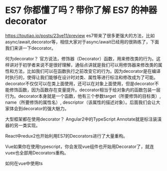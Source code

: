 <!--
 * @Author: your name
 * @Date: 2019-12-05 14:26:39
 * @LastEditTime: 2020-11-25 20:12:00
 * @LastEditors: Please set LastEditors
 * @Description: In User Settings Edit
 * @FilePath: \myvuepress\docs\每日一学\8-ES7 你都懂了吗？带你了解 ES7 的神器 decorator.md
 -->
# ES7 你都懂了吗？带你了解 ES7 的神器 decorator
https://toutiao.io/posts/23ve11/preview
es7带来了很多更强大的方法，比如async/await,decorator等，相信大家对于async/await已经用的很熟练了，下面我们来讲一下decorator。

何为decorator？
官方说法，修饰器（Decorator）函数，用来修改类的行为。这样讲对于初学者来说不是很好理解，通俗点讲就是我们可以用修饰器来修改类的属性和方法，比如我们可以在函数执行之前改变它的行为。因为decorator是在编译时执行的，使得让我们能够在设计时对类、属性等进行标注和修改成为了可能。decorator不仅仅可以在类上面使用，还可以在对象上面使用，但是decorator不能修饰函数，因为函数存在变量提升。decorator相当于给对象内的函数包装一层行为。decorator本身就是一个函数，他有三个参数target（所要修饰的目标类）, name（所要修饰的属性名）, descriptor（该属性的描述对象）。后面我们会让大家体会到decorator的强大魅力。

大型框架都在使用decorator？
Angular2中的TypeScript Annotate就是标注装潢器的另一类实现。

React中redux2也开始利用ES7的Decorators进行了大量重构。

Vue如果你在使用typescript，你会发现vue组件也开始用Decorator了，就连vuex也全部用Decorators重构。

如何在vue中使用ts
